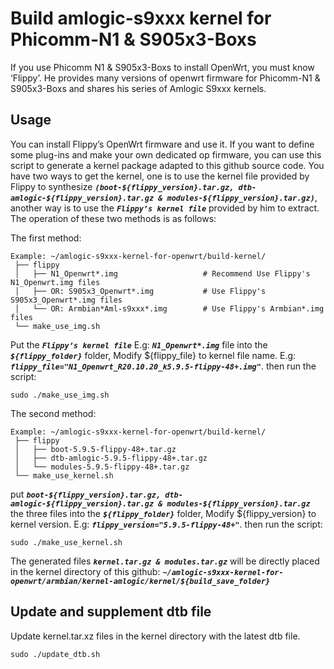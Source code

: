 # Build amlogic-s9xxx kernel for Phicomm-N1 & S905x3-Boxs

If you use Phicomm N1 & S905x3-Boxs to install OpenWrt, you must know ‘Flippy’. He provides many versions of openwrt firmware for Phicomm-N1 & S905x3-Boxs and shares his series of Amlogic S9xxx kernels.

## Usage

You can install Flippy’s OpenWrt firmware and use it. If you want to define some plug-ins and make your own dedicated op firmware, you can use this script to generate a kernel package adapted to this github source code. You have two ways to get the kernel, one is to use the kernel file provided by Flippy to synthesize ***`(boot-${flippy_version}.tar.gz, dtb-amlogic-${flippy_version}.tar.gz & modules-${flippy_version}.tar.gz)`***, another way is to use the ***`Flippy’s kernel file`*** provided by him to extract. The operation of these two methods is as follows:

The first method: 
```shell script
Example: ~/amlogic-s9xxx-kernel-for-openwrt/build-kernel/
 ├── flippy
 │   ├── N1_Openwrt*.img                   # Recommend Use Flippy's N1_Openwrt.img files
 │   ├── OR: S905x3_Openwrt*.img           # Use Flippy's S905x3_Openwrt*.img files
 │   └── OR: Armbian*Aml-s9xxx*.img        # Use Flippy's Armbian*.img files
 └── make_use_img.sh
```

Put the ***`Flippy’s kernel file`*** E.g: ***`N1_Openwrt*.img`*** file into the ***`${flippy_folder}`*** folder, Modify ${flippy_file} to kernel file name. E.g: ***`flippy_file="N1_Openwrt_R20.10.20_k5.9.5-flippy-48+.img"`***. then run the script:
```shell script
sudo ./make_use_img.sh
```

The second method: 
```shell script
Example: ~/amlogic-s9xxx-kernel-for-openwrt/build-kernel/
 ├── flippy
 │   ├── boot-5.9.5-flippy-48+.tar.gz
 │   ├── dtb-amlogic-5.9.5-flippy-48+.tar.gz
 │   └── modules-5.9.5-flippy-48+.tar.gz
 └── make_use_kernel.sh
```

put ***`boot-${flippy_version}.tar.gz, dtb-amlogic-${flippy_version}.tar.gz & modules-${flippy_version}.tar.gz`*** the three files into the ***`${flippy_folder}`*** folder, Modify ${flippy_version} to kernel version. E.g: ***`flippy_version="5.9.5-flippy-48+"`***. then run the script:
```shell script
sudo ./make_use_kernel.sh
```

The generated files ***` kernel.tar.gz & modules.tar.gz `*** will be directly placed in the kernel directory of this github: ***` ~/amlogic-s9xxx-kernel-for-openwrt/armbian/kernel-amlogic/kernel/${build_save_folder} `***

## Update and supplement dtb file

Update kernel.tar.xz files in the kernel directory with the latest dtb file.
```shell script
sudo ./update_dtb.sh
```

